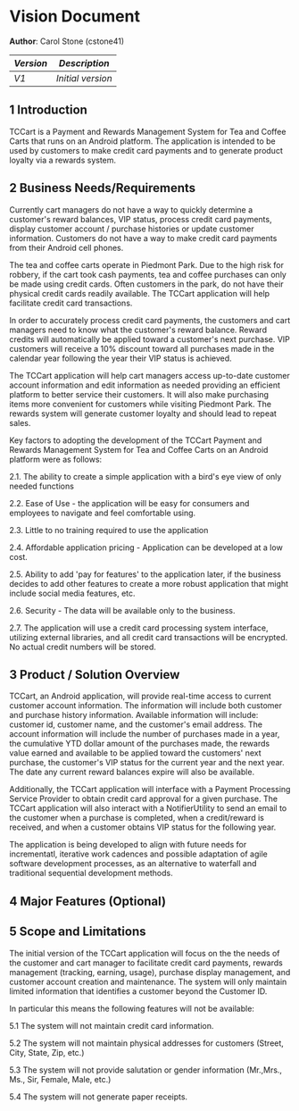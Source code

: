 # Vision Document

**Author**: Carol Stone (cstone41)

| *Version* | *Description*     |
| --------|:---------------:|
| *V1*    | *Initial version* |

## 1 Introduction

TCCart is a Payment and Rewards Management System for Tea and Coffee Carts that runs on an Android platform. The application is intended to be used by customers to make credit card payments and to generate product loyalty via a rewards system.

## 2 Business Needs/Requirements

Currently cart managers do not have a way to quickly determine a customer's reward balances, VIP status, process credit card payments, display customer account / purchase histories or update customer information.  Customers do not have a way to make credit card payments from their Android cell phones.  

The tea and coffee carts operate in Piedmont Park.  Due to the high risk for robbery, if the cart took cash payments, tea and coffee purchases can only be made using credit cards. Often customers in the park, do not have their physical credit cards readily available.  The TCCart application will help facilitate credit card transactions.

In order to accurately process credit card payments, the customers and cart managers need to know what the customer's reward balance.  Reward credits will automatically be applied toward a customer's next purchase. VIP customers will receive a 10% discount toward all purchases made in the calendar year following the year their VIP status is achieved.  

The TCCart application will help cart managers access up-to-date customer account information and edit information as needed providing an efficient platform to better service their customers.  It will also make purchasing items more convenient for customers while visiting Piedmont Park. The rewards system will generate customer loyalty and should lead to repeat sales.

Key factors to adopting the development of the TCCart Payment and Rewards Management System for Tea and Coffee Carts on an Android platform were as follows:

2.1. The ability to create a simple application with a bird's eye view of only needed functions

2.2. Ease of Use - the application will be easy for consumers and employees to navigate and feel comfortable using. 

2.3. Little to no training required to use the application

2.4. Affordable application pricing - Application can be developed at a low cost.  

2.5. Ability to add 'pay for features' to the application later, if the business decides to add other features to create a more robust application that might include social media features, etc.

2.6. Security - The data will be available only to the business.

2.7. The application will use a credit card processing system interface, utilizing external libraries, and all credit card transactions will be encrypted.  No actual credit numbers will be stored.

## 3 Product / Solution Overview

TCCart, an Android application, will provide real-time access to current customer account information.  The information will include both customer and purchase history information.  Available information will include: customer id, customer name, and the customer's email address.  The account information will include the number of purchases made in a year, the cumulative YTD dollar amount of the purchases made, the rewards value earned and available to be applied toward the customers' next purchase, the customer's VIP status for the current year and the next year.  The  date any current reward balances expire will also be available.

Additionally, the TCCart application will interface with a Payment Processing Service Provider to obtain credit card approval for a given purchase.  The TCCart application will also interact with a NotifierUtility to send an email to the customer when a purchase is completed, when a credit/reward is received, and when a customer obtains VIP status for the following year.

The application is being developed to align with future needs for incrementatl, iterative work cadences and possible adaptation of agile software development processes, as an alternative to waterfall and traditional sequential development methods.

## 4 Major Features (Optional)

## 5 Scope and Limitations

The initial version of the TCCart application will focus on the the needs of the customer and cart manager to facilitate credit card payments, rewards management (tracking, earning, usage), purchase display management, and customer account creation and maintenance. The system will only maintain limited information that identifies a customer beyond the Customer ID.  

In particular this means the following features will not be available:

5.1  The system will not maintain credit card information.

5.2  The system will not maintain physical addresses for customers (Street, City, State, Zip, etc.)

5.3  The system will not provide salutation or gender information (Mr.,Mrs., Ms., Sir, Female, Male, etc.)

5.4  The system will not generate paper receipts.
